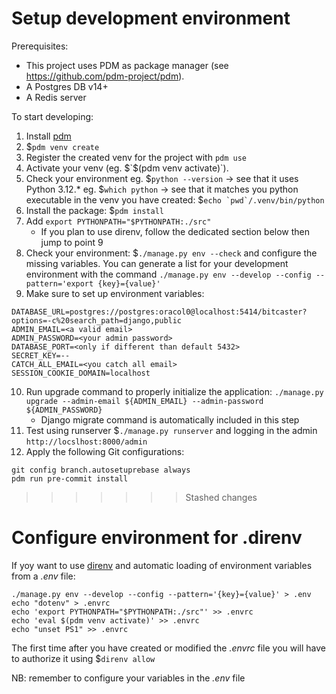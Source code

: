 Setup development environment
=============================

Prerequisites:
- This project uses PDM as package manager (see https://github.com/pdm-project/pdm).
- A Postgres DB v14+
- A Redis server


To start developing:

1. Install [pdm](https://github.com/pdm-project/pdm#installation)
2. $`pdm venv create`
3. Register the created venv for the project with `pdm use` 
4. Activate your venv (eg. $`$(pdm venv activate)`).
5. Check your environment
   eg. $`python --version` -> see that it uses Python 3.12.*
   eg. $`which python` -> see that it matches you python executable in the venv you have created: $```echo `pwd`/.venv/bin/python```
6. Install the package: $`pdm install`
7. Add `export PYTHONPATH="$PYTHONPATH:./src"`
   - If you plan to use direnv, follow the dedicated section below then jump to point 9
8. Check your environment: $`./manage.py env --check` and configure the missing variables.
   You can generate a list for your development environment with the command `./manage.py env --develop --config --pattern='export {key}={value}'`
9. Make sure to set up environment variables:
```
DATABASE_URL=postgres://postgres:oracol0@localhost:5414/bitcaster?options=-c%20search_path=django,public
ADMIN_EMAIL=<a valid email>
ADMIN_PASSWORD=<your admin password>
DATABASE_PORT=<only if different than default 5432>
SECRET_KEY=--
CATCH_ALL_EMAIL=<you catch all email>
SESSION_COOKIE_DOMAIN=localhost
```
10. Run upgrade command to properly initialize the application: `./manage.py upgrade --admin-email ${ADMIN_EMAIL} --admin-password ${ADMIN_PASSWORD}`
    - Django migrate command is automatically included in this step
11. Test using runserver $`./manage.py runserver` and logging in the admin `http://locslhost:8000/admin`
12. Apply the following Git configurations:
```
git config branch.autosetuprebase always
pdm run pre-commit install
```
>>>>>>> Stashed changes

Configure environment for .direnv
=================================

If yoy want to use [direnv](https://direnv.net/) and automatic loading of environment variables from a _.env_ file:
    
    ./manage.py env --develop --config --pattern='{key}={value}' > .env
    echo "dotenv" > .envrc
    echo 'export PYTHONPATH="$PYTHONPATH:./src"' >> .envrc
    echo 'eval $(pdm venv activate)' >> .envrc
    echo "unset PS1" >> .envrc

The first time after you have created or modified the _.envrc_ file you will have to authorize it using $`direnv allow`

NB: remember to configure your variables in the _.env_ file
